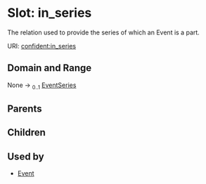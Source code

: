 
# Slot: in_series


The relation used to provide the series of which an Event is a part.

URI: [confident:in_series](https://raw.githubusercontent.com/TIBHannover/ConfIDent_schema/main/src/linkml/confident_schema.yaml#in_series)


## Domain and Range

None &#8594;  <sub>0..1</sub> [EventSeries](EventSeries.md)

## Parents


## Children


## Used by

 * [Event](Event.md)
